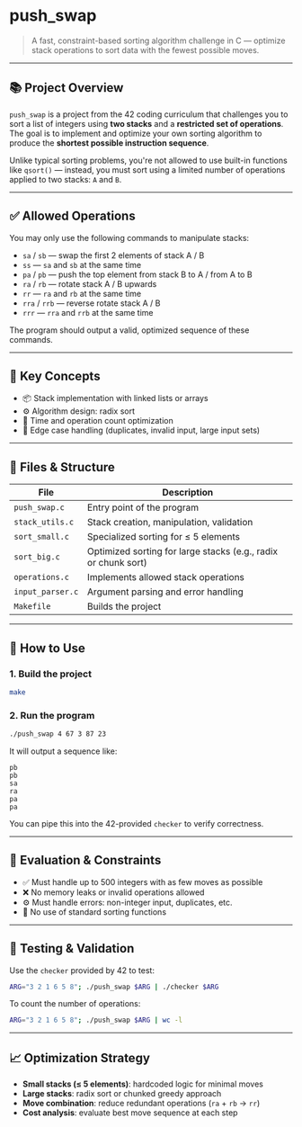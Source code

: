 # push_swap

> A fast, constraint-based sorting algorithm challenge in C — optimize stack operations to sort data with the fewest possible moves.

---

## 📚 Project Overview

`push_swap` is a project from the 42 coding curriculum that challenges you to sort a list of integers using **two stacks** and a **restricted set of operations**. The goal is to implement and optimize your own sorting algorithm to produce the **shortest possible instruction sequence**.

Unlike typical sorting problems, you're not allowed to use built-in functions like `qsort()` — instead, you must sort using a limited number of operations applied to two stacks: `A` and `B`.

---

## ✅ Allowed Operations

You may only use the following commands to manipulate stacks:

- `sa` / `sb` — swap the first 2 elements of stack A / B
- `ss` — `sa` and `sb` at the same time
- `pa` / `pb` — push the top element from stack B to A / from A to B
- `ra` / `rb` — rotate stack A / B upwards
- `rr` — `ra` and `rb` at the same time
- `rra` / `rrb` — reverse rotate stack A / B
- `rrr` — `rra` and `rrb` at the same time

The program should output a valid, optimized sequence of these commands.

---

## 🧠 Key Concepts

- 📦 Stack implementation with linked lists or arrays
- ⚙️ Algorithm design: radix sort
- 🚀 Time and operation count optimization
- 🧪 Edge case handling (duplicates, invalid input, large input sets)

---

## 🔧 Files & Structure

| File | Description |
|------|-------------|
| `push_swap.c` | Entry point of the program |
| `stack_utils.c` | Stack creation, manipulation, validation |
| `sort_small.c` | Specialized sorting for ≤ 5 elements |
| `sort_big.c` | Optimized sorting for large stacks (e.g., radix or chunk sort) |
| `operations.c` | Implements allowed stack operations |
| `input_parser.c` | Argument parsing and error handling |
| `Makefile` | Builds the project |

---

## 🧪 How to Use

### 1. Build the project

```bash
make
```

### 2. Run the program

```bash
./push_swap 4 67 3 87 23
```

It will output a sequence like:

```
pb
pb
sa
ra
pa
pa
```

You can pipe this into the 42-provided `checker` to verify correctness.

---

## 🔬 Evaluation & Constraints

- ✅ Must handle up to 500 integers with as few moves as possible
- ❌ No memory leaks or invalid operations allowed
- ⚙️ Must handle errors: non-integer input, duplicates, etc.
- 🚫 No use of standard sorting functions

---

## 🧪 Testing & Validation

Use the `checker` provided by 42 to test:

```bash
ARG="3 2 1 6 5 8"; ./push_swap $ARG | ./checker $ARG
```

To count the number of operations:

```bash
ARG="3 2 1 6 5 8"; ./push_swap $ARG | wc -l
```

---

## 📈 Optimization Strategy

- **Small stacks (≤ 5 elements)**: hardcoded logic for minimal moves  
- **Large stacks**: radix sort or chunked greedy approach  
- **Move combination**: reduce redundant operations (`ra` + `rb` → `rr`)  
- **Cost analysis**: evaluate best move sequence at each step
